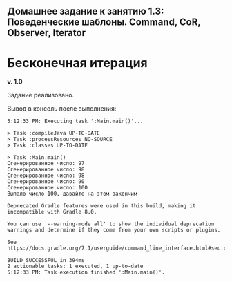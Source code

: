 ## Домашнее задание к занятию 1.3: Поведенческие шаблоны. Command, CoR, Observer, Iterator

# Бесконечная итерация

**v. 1.0**

Задание реализовано.

Вывод в консоль после выполнения:

```
5:12:33 PM: Executing task ':Main.main()'...

> Task :compileJava UP-TO-DATE
> Task :processResources NO-SOURCE
> Task :classes UP-TO-DATE

> Task :Main.main()
Сгенерированное число: 97
Сгенерированное число: 98
Сгенерированное число: 98
Сгенерированное число: 90
Сгенерированное число: 100
Выпало число 100, давайте на этом закончим

Deprecated Gradle features were used in this build, making it incompatible with Gradle 8.0.

You can use '--warning-mode all' to show the individual deprecation warnings and determine if they come from your own scripts or plugins.

See https://docs.gradle.org/7.1/userguide/command_line_interface.html#sec:command_line_warnings

BUILD SUCCESSFUL in 394ms
2 actionable tasks: 1 executed, 1 up-to-date
5:12:33 PM: Task execution finished ':Main.main()'.

```
